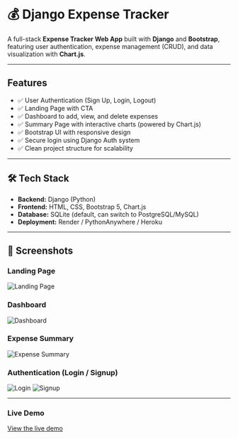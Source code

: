 # 💰 Django Expense Tracker

A full-stack **Expense Tracker Web App** built with **Django** and **Bootstrap**, featuring user authentication, expense management (CRUD), and data visualization with **Chart.js**.  

---

##  Features

- ✅ User Authentication (Sign Up, Login, Logout)  
- ✅ Landing Page with CTA  
- ✅ Dashboard to add, view, and delete expenses  
- ✅ Summary Page with interactive charts (powered by Chart.js)  
- ✅ Bootstrap UI with responsive design  
- ✅ Secure login using Django Auth system  
- ✅ Clean project structure for scalability  

---

## 🛠️ Tech Stack

- **Backend:** Django (Python)  
- **Frontend:** HTML, CSS, Bootstrap 5, Chart.js  
- **Database:** SQLite (default, can switch to PostgreSQL/MySQL)  
- **Deployment:** Render / PythonAnywhere / Heroku  

---

## 📸 Screenshots



### Landing Page  
![Landing Page](screenshots/landing.png)

### Dashboard  
![Dashboard](screenshots/dashboard.png)
### Expense Summary  
![Expense Summary](screenshots/summary.png)

### Authentication (Login / Signup)  
![Login](screenshots/login.png)
![Signup](screenshots/signup.png)

---
### Live Demo
[View the live demo](https://habissadeer.pythonanywhere.com)

